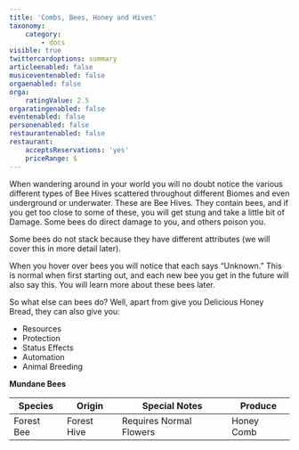 ```yaml
---
title: 'Combs, Bees, Honey and Hives'
taxonomy:
    category:
        - docs
visible: true
twittercardoptions: summary
articleenabled: false
musiceventenabled: false
orgaenabled: false
orga:
    ratingValue: 2.5
orgaratingenabled: false
eventenabled: false
personenabled: false
restaurantenabled: false
restaurant:
    acceptsReservations: 'yes'
    priceRange: $
---
```


When wandering around in your world you will no doubt notice the various different types of Bee Hives scattered throughout different Biomes and even underground or underwater. These are Bee Hives. They contain bees, and if you get too close to some of these, you will get stung and take a little bit of Damage. Some bees do direct damage to you, and others poison you. 

Some bees do not stack because they have different attributes (we will cover this in more detail later).

When you hover over bees you will notice that each says “Unknown.” This is normal when first starting out, and each new bee you get in the future will also say this. You will learn more about these bees later.

So what else can bees do? Well, apart from give you Delicious Honey Bread, they can also give you:
* Resources
* Protection
* Status Effects
* Automation
* Animal Breeding

**Mundane Bees**


|Species | Origin | Special Notes | Produce|
|------- | ------ | ------------- | ------ |
|Forest Bee | Forest Hive | Requires Normal Flowers | Honey Comb |







